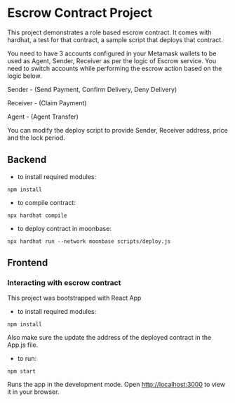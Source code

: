 # Escrow Contract Project

This project demonstrates a role based escrow contract. It comes with hardhat, a test for that contract, a sample script that deploys that contract.

You need to have 3 accounts configured in your Metamask wallets to be used as Agent, Sender, Receiver as per the logic of Escrow service. You need to switch accounts while performing the escrow action based on the logic below.

Sender - (Send Payment, Confirm Delivery, Deny Delivery)

Receiver - (Claim Payment)

Agent - (Agent Transfer)

You can modify the deploy script to provide Sender, Receiver address, price and the lock period.

## Backend
- to install required modules:
```shell
npm install
```
- to compile contract:
```shell
npx hardhat compile
```


- to deploy contract in moonbase:
```shell
npx hardhat run --network moonbase scripts/deploy.js
```

## Frontend
### Interacting with escrow contract
This project was bootstrapped with React App


- to install required modules:
```shell
npm install
```
Also make sure the update the address of the deployed contract in the App.js file.

- to run:
```shell
npm start
```
Runs the app in the development mode.
Open [http://localhost:3000](http://localhost:3000) to view it in your browser.

